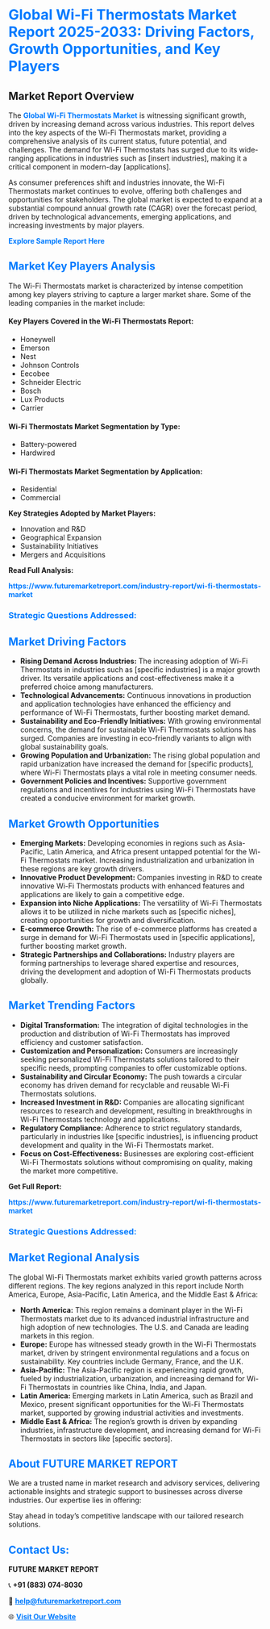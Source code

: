<h1 style="color: #007BFF;">Global Wi-Fi Thermostats Market Report 2025-2033: Driving Factors, Growth Opportunities, and Key Players</h1>

<section id="overview">
<h2>Market Report Overview</h2>
<p>The <a href="https://www.futuremarketreport.com/industry-report/wi-fi-thermostats-market" style="color: #007BFF; text-decoration: none;"><strong>Global Wi-Fi Thermostats Market</strong></a> is witnessing significant growth, driven by increasing demand across various industries. This report delves into the key aspects of the Wi-Fi Thermostats market, providing a comprehensive analysis of its current status, future potential, and challenges. The demand for Wi-Fi Thermostats has surged due to its wide-ranging applications in industries such as [insert industries], making it a critical component in modern-day [applications].</p>
<p>As consumer preferences shift and industries innovate, the Wi-Fi Thermostats market continues to evolve, offering both challenges and opportunities for stakeholders. The global market is expected to expand at a substantial compound annual growth rate (CAGR) over the forecast period, driven by technological advancements, emerging applications, and increasing investments by major players.</p>
</section>

<section id="overview">
<p><a href="https://www.futuremarketreport.com/request-sample/reportId=59664" style="color: #007BFF; text-decoration: none;"><strong>Explore Sample Report Here</strong></a></p>
</section>

<section id="key-players">
<h2 style="color: #007BFF;">Market Key Players Analysis</h2>
<p>The Wi-Fi Thermostats market is characterized by intense competition among key players striving to capture a larger market share. Some of the leading companies in the market include:</p>
<h4>Key Players Covered in the Wi-Fi Thermostats Report:</h4>
<ul><li>Honeywell</li><li>Emerson</li><li>Nest</li><li>Johnson Controls</li><li>Eecobee</li><li>Schneider Electric</li><li>Bosch</li><li>Lux Products</li><li>Carrier</li></ul>
<h4>Wi-Fi Thermostats Market Segmentation by Type:</h4>
<ul><li>Battery-powered</li><li>Hardwired</li></ul>

<h4>Wi-Fi Thermostats Market Segmentation by Application:</h4>
<ul><li>Residential</li><li>Commercial</li></ul>
<p><strong>Key Strategies Adopted by Market Players:</strong></p>
<ul>
<li>Innovation and R&D</li>
<li>Geographical Expansion</li>
<li>Sustainability Initiatives</li>
<li>Mergers and Acquisitions</li>
</ul>
</section>

<section>
<p><strong>Read Full Analysis: </strong></p><a href="https://www.futuremarketreport.com/industry-report/wi-fi-thermostats-market" style="color: #007BFF; text-decoration: none;"><strong>https://www.futuremarketreport.com/industry-report/wi-fi-thermostats-market</strong></a>
<h3 style="color: #007BFF;">Strategic Questions Addressed:</h3>
</section>

<section id="driving-factors">
<h2 style="color: #007BFF;">Market Driving Factors</h2>
<ul>
<li><strong>Rising Demand Across Industries:</strong> The increasing adoption of Wi-Fi Thermostats in industries such as [specific industries] is a major growth driver. Its versatile applications and cost-effectiveness make it a preferred choice among manufacturers.</li>
<li><strong>Technological Advancements:</strong> Continuous innovations in production and application technologies have enhanced the efficiency and performance of Wi-Fi Thermostats, further boosting market demand.</li>
<li><strong>Sustainability and Eco-Friendly Initiatives:</strong> With growing environmental concerns, the demand for sustainable Wi-Fi Thermostats solutions has surged. Companies are investing in eco-friendly variants to align with global sustainability goals.</li>
<li><strong>Growing Population and Urbanization:</strong> The rising global population and rapid urbanization have increased the demand for [specific products], where Wi-Fi Thermostats plays a vital role in meeting consumer needs.</li>
<li><strong>Government Policies and Incentives:</strong> Supportive government regulations and incentives for industries using Wi-Fi Thermostats have created a conducive environment for market growth.</li>
</ul>
</section>

<section id="growth-opportunities">
<h2 style="color: #007BFF;">Market Growth Opportunities</h2>
<ul>
<li><strong>Emerging Markets:</strong> Developing economies in regions such as Asia-Pacific, Latin America, and Africa present untapped potential for the Wi-Fi Thermostats market. Increasing industrialization and urbanization in these regions are key growth drivers.</li>
<li><strong>Innovative Product Development:</strong> Companies investing in R&D to create innovative Wi-Fi Thermostats products with enhanced features and applications are likely to gain a competitive edge.</li>
<li><strong>Expansion into Niche Applications:</strong> The versatility of Wi-Fi Thermostats allows it to be utilized in niche markets such as [specific niches], creating opportunities for growth and diversification.</li>
<li><strong>E-commerce Growth:</strong> The rise of e-commerce platforms has created a surge in demand for Wi-Fi Thermostats used in [specific applications], further boosting market growth.</li>
<li><strong>Strategic Partnerships and Collaborations:</strong> Industry players are forming partnerships to leverage shared expertise and resources, driving the development and adoption of Wi-Fi Thermostats products globally.</li>
</ul>
</section>

<section id="trending-factors">
<h2 style="color: #007BFF;">Market Trending Factors</h2>
<ul>
<li><strong>Digital Transformation:</strong> The integration of digital technologies in the production and distribution of Wi-Fi Thermostats has improved efficiency and customer satisfaction.</li>
<li><strong>Customization and Personalization:</strong> Consumers are increasingly seeking personalized Wi-Fi Thermostats solutions tailored to their specific needs, prompting companies to offer customizable options.</li>
<li><strong>Sustainability and Circular Economy:</strong> The push towards a circular economy has driven demand for recyclable and reusable Wi-Fi Thermostats solutions.</li>
<li><strong>Increased Investment in R&D:</strong> Companies are allocating significant resources to research and development, resulting in breakthroughs in Wi-Fi Thermostats technology and applications.</li>
<li><strong>Regulatory Compliance:</strong> Adherence to strict regulatory standards, particularly in industries like [specific industries], is influencing product development and quality in the Wi-Fi Thermostats market.</li>
<li><strong>Focus on Cost-Effectiveness:</strong> Businesses are exploring cost-efficient Wi-Fi Thermostats solutions without compromising on quality, making the market more competitive.</li>
</ul>
</section>

<section>
<p><strong>Get Full Report: </strong></p><a href="https://www.futuremarketreport.com/industry-report/wi-fi-thermostats-market" style="color: #007BFF; text-decoration: none;"><strong>https://www.futuremarketreport.com/industry-report/wi-fi-thermostats-market</strong></a>
<h3 style="color: #007BFF;">Strategic Questions Addressed:</h3>
</section>


<section id="regional-analysis">
<h2 style="color: #007BFF;">Market Regional Analysis</h2>
<p>The global Wi-Fi Thermostats market exhibits varied growth patterns across different regions. The key regions analyzed in this report include North America, Europe, Asia-Pacific, Latin America, and the Middle East & Africa:</p>
<ul>
<li><strong>North America:</strong> This region remains a dominant player in the Wi-Fi Thermostats market due to its advanced industrial infrastructure and high adoption of new technologies. The U.S. and Canada are leading markets in this region.</li>
<li><strong>Europe:</strong> Europe has witnessed steady growth in the Wi-Fi Thermostats market, driven by stringent environmental regulations and a focus on sustainability. Key countries include Germany, France, and the U.K.</li>
<li><strong>Asia-Pacific:</strong> The Asia-Pacific region is experiencing rapid growth, fueled by industrialization, urbanization, and increasing demand for Wi-Fi Thermostats in countries like China, India, and Japan.</li>
<li><strong>Latin America:</strong> Emerging markets in Latin America, such as Brazil and Mexico, present significant opportunities for the Wi-Fi Thermostats market, supported by growing industrial activities and investments.</li>
<li><strong>Middle East & Africa:</strong> The region’s growth is driven by expanding industries, infrastructure development, and increasing demand for Wi-Fi Thermostats in sectors like [specific sectors].</li>
</ul>
</section>

<footer>
<h2 style="color: #007BFF;">About FUTURE MARKET REPORT</h2>
<p>We are a trusted name in market research and advisory services, delivering actionable insights and strategic support to businesses across diverse industries. Our expertise lies in offering:</p>

<p>Stay ahead in today’s competitive landscape with our tailored research solutions.</p>

<h2 style="color: #007BFF;">Contact Us:</h2>
<p><strong>FUTURE MARKET REPORT</strong></p>
<p>📞 <strong>+91 (883) 074-8030</strong></p>
<p>📧 <strong><a href="mailto:help@futuremarketreport.com" style="color: #007BFF;">help@futuremarketreport.com</a></strong></p>
<p>🌐 <strong><a href="https://www.futuremarketreport.com/" style="color: #007BFF;">Visit Our Website</a></strong></p>
</footer>